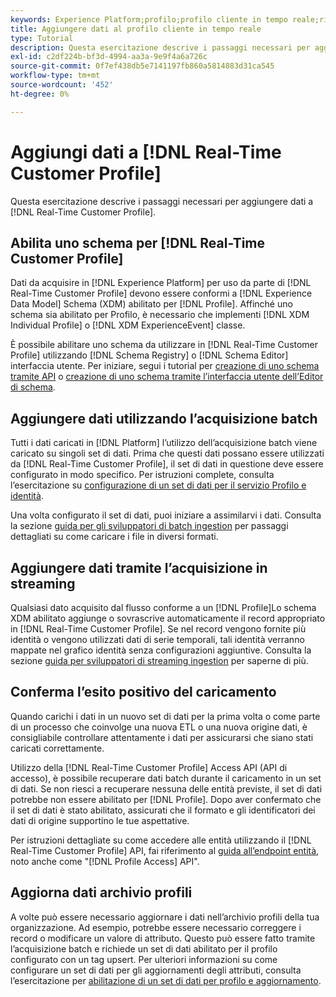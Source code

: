 ```yaml
---
keywords: Experience Platform;profilo;profilo cliente in tempo reale;risoluzione dei problemi;API;abilita profilo;abilita profilo
title: Aggiungere dati al profilo cliente in tempo reale
type: Tutorial
description: Questa esercitazione descrive i passaggi necessari per aggiungere dati al profilo cliente in tempo reale.
exl-id: c2df224b-bf3d-4994-aa3a-9e9f4a6a726c
source-git-commit: 0f7ef438db5e7141197fb860a5814883d31ca545
workflow-type: tm+mt
source-wordcount: '452'
ht-degree: 0%

---
```



# Aggiungi dati a [!DNL Real-Time Customer Profile]

Questa esercitazione descrive i passaggi necessari per aggiungere dati a [!DNL Real-Time Customer Profile].

## Abilita uno schema per [!DNL Real-Time Customer Profile]

Dati da acquisire in [!DNL Experience Platform] per uso da parte di [!DNL Real-Time Customer Profile] devono essere conformi a [!DNL Experience Data Model] Schema (XDM) abilitato per [!DNL Profile]. Affinché uno schema sia abilitato per Profilo, è necessario che implementi [!DNL XDM Individual Profile] o [!DNL XDM ExperienceEvent] classe.

È possibile abilitare uno schema da utilizzare in [!DNL Real-Time Customer Profile] utilizzando [!DNL Schema Registry] o [!DNL Schema Editor] interfaccia utente. Per iniziare, segui i tutorial per [creazione di uno schema tramite API](../../xdm/tutorials/create-schema-api.md) o [creazione di uno schema tramite l’interfaccia utente dell’Editor di schema](../../xdm/tutorials/create-schema-ui.md).

## Aggiungere dati utilizzando l’acquisizione batch

Tutti i dati caricati in [!DNL Platform] l’utilizzo dell’acquisizione batch viene caricato su singoli set di dati. Prima che questi dati possano essere utilizzati da [!DNL Real-Time Customer Profile], il set di dati in questione deve essere configurato in modo specifico. Per istruzioni complete, consulta l’esercitazione su [configurazione di un set di dati per il servizio Profilo e identità](dataset-configuration.md).

Una volta configurato il set di dati, puoi iniziare a assimilarvi i dati. Consulta la sezione [guida per gli sviluppatori di batch ingestion](../../ingestion/batch-ingestion/api-overview.md) per passaggi dettagliati su come caricare i file in diversi formati.

## Aggiungere dati tramite l’acquisizione in streaming

Qualsiasi dato acquisito dal flusso conforme a un [!DNL Profile]Lo schema XDM abilitato aggiunge o sovrascrive automaticamente il record appropriato in [!DNL Real-Time Customer Profile]. Se nel record vengono fornite più identità o vengono utilizzati dati di serie temporali, tali identità verranno mappate nel grafico identità senza configurazioni aggiuntive. Consulta la sezione [guida per sviluppatori di streaming ingestion](../../ingestion/tutorials/streaming-record-data.md) per saperne di più.

## Conferma l’esito positivo del caricamento

Quando carichi i dati in un nuovo set di dati per la prima volta o come parte di un processo che coinvolge una nuova ETL o una nuova origine dati, è consigliabile controllare attentamente i dati per assicurarsi che siano stati caricati correttamente.

Utilizzo della [!DNL Real-Time Customer Profile] Access API (API di accesso), è possibile recuperare dati batch durante il caricamento in un set di dati. Se non riesci a recuperare nessuna delle entità previste, il set di dati potrebbe non essere abilitato per [!DNL Profile]. Dopo aver confermato che il set di dati è stato abilitato, assicurati che il formato e gli identificatori dei dati di origine supportino le tue aspettative.

Per istruzioni dettagliate su come accedere alle entità utilizzando il [!DNL Real-Time Customer Profile] API, fai riferimento al [guida all’endpoint entità](../api/entities.md), noto anche come &quot;[!DNL Profile Access] API&quot;.

## Aggiorna dati archivio profili

A volte può essere necessario aggiornare i dati nell’archivio profili della tua organizzazione. Ad esempio, potrebbe essere necessario correggere i record o modificare un valore di attributo. Questo può essere fatto tramite l’acquisizione batch e richiede un set di dati abilitato per il profilo configurato con un tag upsert. Per ulteriori informazioni su come configurare un set di dati per gli aggiornamenti degli attributi, consulta l’esercitazione per [abilitazione di un set di dati per profilo e aggiornamento](../../catalog/datasets/enable-upsert.md).
